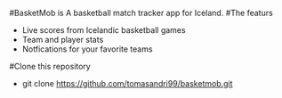 #BasketMob is
A basketball match tracker app for Iceland.
#The featurs
- Live scores from Icelandic basketball games
- Team and player stats
- Notfications for your favorite teams

#Clone this repository
- git clone https://github.com/tomasandri99/basketmob.git